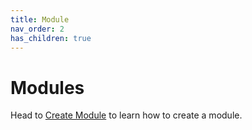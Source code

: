 ```yaml
---
title: Module
nav_order: 2
has_children: true
---
```


# Modules

Head to [Create Module](/create-module.md) to learn how to create a module.
